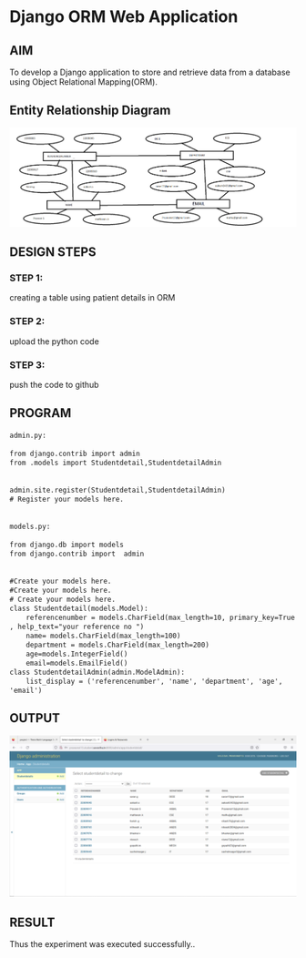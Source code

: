 # Django ORM Web Application

## AIM
To develop a Django application to store and retrieve data from a database using Object Relational Mapping(ORM).

## Entity Relationship Diagram

![output](er.png)

## DESIGN STEPS

### STEP 1:
creating a table using patient details in ORM

### STEP 2:
upload the python code

### STEP 3:

push the code to github

## PROGRAM
```
admin.py:

from django.contrib import admin
from .models import Studentdetail,StudentdetailAdmin


admin.site.register(Studentdetail,StudentdetailAdmin)
# Register your models here.


models.py:

from django.db import models
from django.contrib import  admin


#Create your models here.
#Create your models here.
# Create your models here.
class Studentdetail(models.Model):
    referencenumber = models.CharField(max_length=10, primary_key=True , help_text="your reference no ")
    name= models.CharField(max_length=100)
    department = models.CharField(max_length=200)
    age=models.IntegerField()
    email=models.EmailField()
class StudentdetailAdmin(admin.ModelAdmin):
    list_display = ('referencenumber', 'name', 'department', 'age', 'email')

```


## OUTPUT


![output](ss.png)


## RESULT

Thus the experiment was executed successfully..
